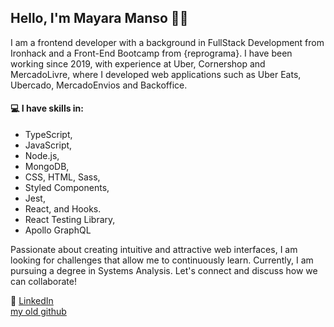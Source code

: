 ## Hello, I'm Mayara Manso  ✌🏼


I am a frontend developer with a background in FullStack Development from Ironhack and a Front-End Bootcamp from {reprograma}. I have been working since 2019, with experience at Uber, Cornershop and MercadoLivre, where I developed web applications such as Uber Eats, Ubercado, MercadoEnvios and Backoffice.

 #### 💻   I have skills in:
- TypeScript,
- JavaScript,
-  Node.js,
-  MongoDB,
-  CSS, HTML, Sass,
-   Styled Components,
-  Jest,
-    React, and Hooks. 
-    React Testing Library,
-    Apollo GraphQL

Passionate about creating intuitive and attractive web interfaces, I am looking for challenges that allow me to continuously learn. Currently, I am pursuing a degree in Systems Analysis. Let's connect and discuss how we can collaborate!

💼 [LinkedIn](https://www.linkedin.com/in/mayara-manso/) <br>
 [my old github](https://github.com/myrmanso) <br>


<!---
maymanso/maymanso is a ✨ special ✨ repository because its `README.md` (this file) appears on your GitHub profile.
You can click the Preview link to take a look at your changes.
--->
